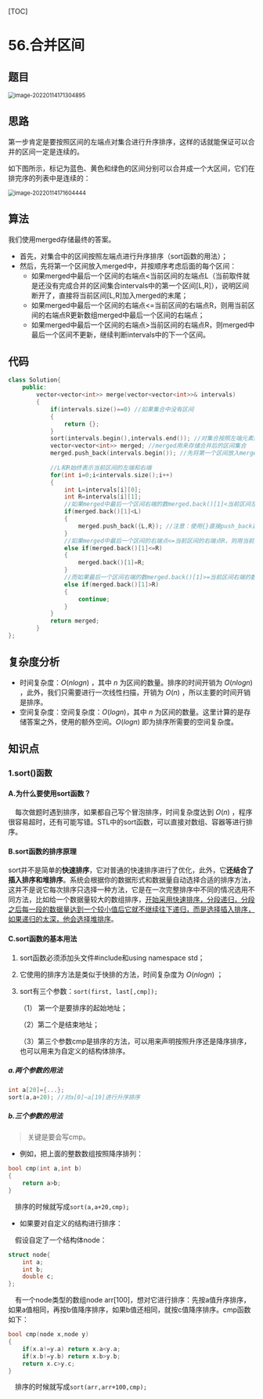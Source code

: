 [TOC]

# 56.合并区间

## 题目

<img src="C:\Users\hongdou\AppData\Roaming\Typora\typora-user-images\image-20220114171304895.png" alt="image-20220114171304895" style="zoom:80%;" />

## 思路

第一步肯定是要按照区间的左端点对集合进行升序排序，这样的话就能保证可以合并的区间一定是连续的。

如下图所示，标记为蓝色、黄色和绿色的区间分别可以合并成一个大区间，它们在排完序的列表中是连续的：

<img src="C:\Users\hongdou\AppData\Roaming\Typora\typora-user-images\image-20220114171604444.png" alt="image-20220114171604444" style="zoom:80%;" />

## 算法

我们使用merged存储最终的答案。

* 首先，对集合中的区间按照左端点进行升序排序（sort函数的用法）；
* 然后，先将第一个区间放入merged中，并按顺序考虑后面的每个区间：
  * 如果merged中最后一个区间的右端点<当前区间的左端点L（当前取件就是还没有完成合并的区间集合intervals中的第一个区间[L,R]），说明区间断开了，直接将当前区间[L,R]加入merged的末尾；
  * 如果merged中最后一个区间的右端点<=当前区间的右端点R，则用当前区间的右端点R更新数组merged中最后一个区间的右端点；
  * 如果merged中最后一个区间的右端点>当前区间的右端点R，则merged中最后一个区间不更新，继续判断intervals中的下一个区间。

## 代码

```C++
class Solution{
	public:
		vector<vector<int>> merge(vector<vector<int>>& intervals)
		{
			if(intervals.size()==0) //如果集合中没有区间 
			{
				return {};
			}
			sort(intervals.begin(),intervals.end()); //对集合按照左端元素进行升序排序
			vector<vector<int>> merged; //merged用来存储合并后的区间集合
			merged.push_back(intervals.begin()); //先将第一个区间放入merged中 
			
			//L和R始终表示当前区间的左端和右端 
			for(int i=0;i<intervals.size();i++)
			{
				int L=intervals[i][0];
				int R=intervals[i][1];
				//如果merged中最后一个区间右端的数merged.back()[1]<当前区间左端的数L,则区间断开,将当前区间直接放入merged 
				if(merged.back()[1]<L)  
				{
					merged.push_back({L,R}); //注意：使用{}直接push_back进去即可 
				}
				//如果merged中最后一个区间的右端点<=当前区间的右端点R，则用当前区间的右端点R更新数组merged中最后一个区间的右端点(即merged.back()[1]=R)
				else if(merged.back()[1]<=R)
				{
					merged.back()[1]=R;
				}
				//而如果最后一个区间右端的数merged.back()[1]>=当前区间右端的数R,保持不动 
				else if(merged.back()[1]>R)
				{
					continue;
				} 
			} 
			return merged;
		}
};
```

## 复杂度分析

* 时间复杂度：$O(nlogn)$ ，其中 $n$ 为区间的数量。排序的时间开销为 $O(nlogn)$ ，此外，我们只需要进行一次线性扫描，开销为 $O(n)$ ，所以主要的时间开销是排序。
* 空间复杂度：空间复杂度：$O(logn)$，其中 $n$ 为区间的数量。这里计算的是存储答案之外，使用的额外空间。$O(logn)$ 即为排序所需要的空间复杂度。

## 知识点

### 1.sort()函数

#### A.为什么要使用sort函数？

&emsp;每次做题时遇到排序，如果都自己写个冒泡排序，时间复杂度达到 $O(n)$ ，程序很容易超时，还有可能写错。STL中的sort函数，可以直接对数组、容器等进行排序。

#### B.sort函数的排序原理

​	sort并不是简单的**快速排序**，它对普通的快速排序进行了优化，此外，它**还结合了插入排序和堆排序**。系统会根据你的数据形式和数据量自动选择合适的排序方法，这并不是说它每次排序只选择一种方法，它是在一次完整排序中不同的情况选用不同方法，比如给一个数据量较大的数组排序，<u>开始采用快速排序，分段递归，分段之后每一段的数据量达到一个较小值后它就不继续往下递归，而是选择插入排序，如果递归的太深，他会选择堆排序</u>。

#### C.sort函数的基本用法

1. sort函数必须添加头文件#include<algorithm>和using namespace std；

2. 它使用的排序方法是类似于快排的方法，时间复杂度为 $O(nlogn)$ ；

3. sort有三个参数：`sort(first, last[,cmp]);`

   （1） 第一个是要排序的起始地址；

   （2）第二个是结束地址；

   （3）第三个参数cmp是排序的方法，可以用来声明按照升序还是降序排序，也可以用来为自定义的结构体排序。

##### a.两个参数的用法

```C++
int a[20]={...};
sort(a,a+20); //对a[0]~a[19]进行升序排序
```

##### b.三个参数的用法

> 关键是要会写cmp。

* 例如，把上面的整数数组按照降序排列：

```C++
bool cmp(int a,int b)
{
	return a>b;
}
```

&emsp;排序的时候就写成`sort(a,a+20,cmp);`

* 如果要对自定义的结构进行排序：

&emsp;假设自定了一个结构体node：

```C++
struct node{
	int a;
	int b;
	double c;
};
```

&emsp;有一个node类型的数组node arr[100]，想对它进行排序：先按a值升序排序，如果a值相同，再按b值降序排序，如果b值还相同，就按c值降序排序。cmp函数如下：

```C++
bool cmp(node x,node y)
{
	if(x.a!=y.a) return x.a<y.a;
	if(x.b!=y.b) return x.b>y.b;
	return x.c>y.c;
}
```

&emsp;排序的时候就写成`sort(arr,arr+100,cmp);`